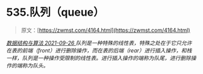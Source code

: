 <!--yml
category: 未分类
date: 0001-01-01 00:00:00
--->

# 535.队列（queue）

> 原文：[https://zwmst.com/4164.html](https://zwmst.com/4164.html)

   [ *数据结构与算法* ](https://zwmst.com/%e6%95%b0%e6%8d%ae%e7%bb%93%e6%9e%84%e4%b8%8e%e7%ae%97%e6%b3%95)*[ <time datetime="2021-09-27T00:59:49+08:00"> 2021-09-26 </time> ](https://zwmst.com/4164.html)  队列是一种特殊的线性表，特殊之处在于它只允许在表的前端（front）进行删除操作，而在表的后端（rear）进行插入操作，和栈一样，队列是一种操作受限制的线性表。进行插入操作的端称为队尾，进行删除操作的端称为队头。*